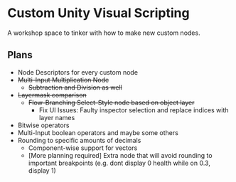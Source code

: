 # Custom Unity Visual Scripting
A workshop space to tinker with how to make new custom nodes.


## Plans
- Node Descriptors for every custom node
- ~~Multi-Input Multiplication Node~~
    - ~~Subtraction and Division as well~~
- ~~Layermask comparison~~
    - ~~Flow-Branching Select-Style node based on object layer~~
        - Fix UI Issues: Faulty inspector selection and replace indices with layer names
- Bitwise operators
- Multi-Input boolean operators and maybe some others
- Rounding to specific amounts of decimals
    - Component-wise support for vectors
    - [More planning required] Extra node that will avoid rounding to important breakpoints (e.g. dont display 0 health while on 0.3, display 1)
